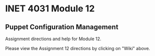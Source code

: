 # INET 4031 Module 12

## Puppet Configuration Management

Assignment directions and help for Module 12.

Please view the Assignment 12 directions by clicking on "Wiki" above.
